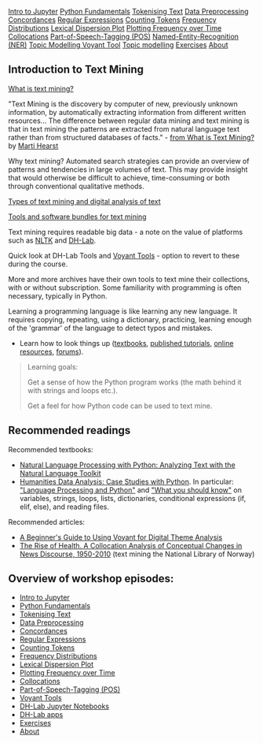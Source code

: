 [Intro to Jupyter](episodes/02-jupyter-notebook.md)
[Python Fundamentals](episodes/03-python-basics.md)
[Tokenising Text](episodes/04-tokenising-text.md)
[Data Preprocessing](episodes/05-preprocessing-dataset.md)
[Concordances](episodes/06-concordances.md)
[Regular Expressions](episodes/07-regular-expression-search.md)
[Counting Tokens](episodes/08-counting-tokens.md)
[Frequency Distributions](episodes/09-frequency-distributions.md)
[Lexical Dispersion Plot](episodes/10-lexical-dispersion-plot.md)
[Plotting Frequency over Time](episodes/11-plotting-frequency-over-time.md)
[Collocations](episodes/12-collocations.md)
[Part-of-Speech-Tagging (POS)](episodes/13-part-of-speech-tagging-text.md)
[Named-Entity-Recognition (NER)](episodes/15-textmine-dh-lab.md)
[Topic Modelling Voyant Tool](episodes/14-textmine-voyant.md)
[Topic modelling](episodes/16-textmine-dh-lab-app.md)
[Exercises](episodes/exercises.md)
[About](episodes/01-textmining-intro.md)

## Introduction to Text Mining

[What is text mining?](https://www.ub.uio.no/english/libraries/dsc/research-methods/text-mining/)

"Text Mining is the discovery by computer of new, previously unknown information, by automatically extracting information from different written resources... The difference between regular data mining and text mining is that in text mining the patterns are extracted from natural language text rather than from structured databases of facts." - [from What is Text Mining?](https://people.ischool.berkeley.edu/~hearst/text-mining.html) by [Marti Hearst](https://en.wikipedia.org/wiki/Marti_Hearst)

Why text mining? Automated search strategies can provide an overview of patterns and tendencies in large volumes of text. This may provide insight that would otherwise be difficult to achieve, time-consuming or both through conventional qualitative methods.

[Types of text mining and digital analysis of text](https://www.ub.uio.no/english/libraries/dsc/research-methods/text-mining/text-mining-types.html)

[Tools and software bundles for text mining](https://www.ub.uio.no/english/libraries/dsc/research-methods/text-mining/tools-software-bundles.html)

Text mining requires readable big data - a note on the value of platforms such as [NLTK](https://www.nltk.org/) and [DH-Lab](https://www.nb.no/dh-lab/).

Quick look at DH-Lab Tools and [Voyant Tools](https://voyant-tools.org/) - option to revert to these during the course.

More and more archives have their own tools to text mine their collections, with or without subscription. Some familiarity with programming is often necessary, typically in Python.

Learning a programming language is like learning any new language. It requires copying, repeating, using a dictionary, practicing, learning enough of the 'grammar' of the language to detect typos and mistakes.

- Learn how to look things up ([textbooks](https://www.nltk.org/book/), [published tutorials](https://programminghistorian.org/en/lessons/?topic=python), [online resources](https://github.com/sgsinclair/alta/blob/2eb10ab6787d032e317ce883fb0bc3427406333d/ipynb/Useful%20Resources.ipynb), [forums](https://stackoverflow.com/)).

> Learning goals: 
> 
> Get a sense of how the Python program works (the math behind it with strings and loops etc.).
> 
> Get a feel for how Python code can be used to text mine.

## Recommended readings
Recommended textbooks: 
- [Natural Language Processing with Python: Analyzing Text with the Natural Language Toolkit](https://www.nltk.org/book/)
- [Humanities Data Analysis: Case Studies with Python](https://www.humanitiesdataanalysis.org/index.html). 
In particular: ["Language Processing and Python"](https://www.nltk.org/book/ch01.html) and ["What you should know"](https://www.humanitiesdataanalysis.org/introduction-cook-books/notebook.html#what-you-should-know) on variables, strings, loops, lists, dictionaries, conditional expressions (if, elif, else), and reading files. 

Recommended articles:
- [A Beginner's Guide to Using Voyant for Digital Theme Analysis](https://hcommons.org/deposits/item/hc:49487/)
- [The Rise of Health. A Collocation Analysis of Conceptual Changes in News Discourse, 1950-2010](https://www-berghahnjournals-com.ezproxy.uio.no/view/journals/contributions/17/2/choc170202.xml) (text mining the National Library of Norway)

## Overview of workshop episodes:

- [Intro to Jupyter](episodes/02-jupyter-notebook.md)
- [Python Fundamentals](episodes/03-python-basics.md)
- [Tokenising Text](episodes/04-tokenising-text.md)
- [Data Preprocessing](episodes/05-preprocessing-dataset.md)
- [Concordances](episodes/06-concordances.md)
- [Regular Expressions](episodes/07-regular-expression-search.md)
- [Counting Tokens](episodes/08-counting-tokens.md)
- [Frequency Distributions](episodes/09-frequency-distributions.md)
- [Lexical Dispersion Plot](episodes/10-lexical-dispersion-plot.md)
- [Plotting Frequency over Time](episodes/11-plotting-frequency-over-time.md)
- [Collocations](episodes/12-collocations.md)
- [Part-of-Speech-Tagging (POS)](episodes/13-part-of-speech-tagging-text.md)
- [Voyant Tools](episodes/14-textmine-voyant.md)
- [DH-Lab Jupyter Notebooks](episodes/15-textmine-dh-lab.md)
- [DH-Lab apps](episodes/16-textmine-dh-lab-app.md)
- [Exercises](episodes/exercises.md)
- [About](episodes/01-textmining-intro.md)
